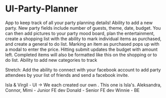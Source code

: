 # UI-Party-Planner

 App to keep track of all your party planning details!
Ability to add a new party. New party fields include number of guests, theme, date, budget. You can then add pictures to your party mood board, plan the entertainment, create a shopping list with the ability to mark individual items as purchased, and create a general to do list. Marking an item as purchased pops up with a modal to enter the price. Hitting submit updates the budget with amount left. Completed items will also be formatted like this on the shopping or to do list. Ability to add new categories to track

Stretch: Add the ability to connect with your facebook account to add party attendees by your list of friends and send a facebook invite.


Isla & Virgil - UI -> We each created our own . This one is Isla's.
Aleksandra, Connor, Mimi - Junior FE dev
Donald - Senior FE dev
Winnie - BE